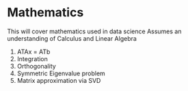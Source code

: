 # Mathematics
This will cover mathematics used in data science
Assumes an understanding of Calculus and Linear Algebra

1. ATAx = ATb
2. Integration
3. Orthogonality
4. Symmetric Eigenvalue problem
6. Matrix approximation via SVD

